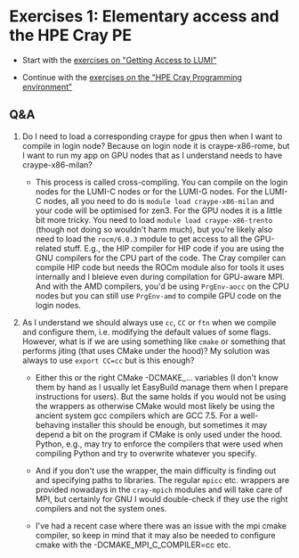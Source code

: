 # Exercises 1: Elementary access and the HPE Cray PE

<!--
Exercises will be made available during the course
-->

-   Start with the [exercises on "Getting Access to LUMI"](E03-Access.md)

-   Continue with the [exercises on the "HPE Cray Programming environment"](E02-CPE.md)

## Q&A

1.  Do I need to load a corresponding craype for gpus then when I want to compile in login node? Because on login node it is craype-x86-rome, but I want to run my app on GPU nodes that as I understand needs to have craype-x86-milan?

    -   This process is called cross-compiling. You can compile on the login nodes for the LUMI-C nodes or for the LUMI-G nodes. For the LUMI-C nodes, all you need to do is `module load craype-x86-milan` and your code will be optimised for zen3. For the GPU nodes it is a little bit more tricky. You need to load `module load craype-x86-trento` (though not doing so wouldn't harm much), but you're likely also need to load the `rocm/6.0.3` module to get access to all the GPU-related stuff. E.g., the HIP compiler for HIP code if you are using the GNU compilers for the CPU part of the code. The Cray compiler can compile HIP code but needs the ROCm module also for tools it uses internally and I bleieve even during compilation for GPU-aware MPI. And with the AMD compilers, you'd be using `PrgEnv-aocc` on the CPU nodes but you can still use `PrgEnv-amd` to compile GPU code on the login nodes.

2.  As I understand we should always use `cc`, `CC` or `ftn` when we compile and configure them, i.e. modifying the default values of some flags. However, what is if we are using something like `cmake` or something that performs jiting (that uses CMake under the hood)? My solution was always to use `export CC=cc` but is this enough?

    -   Either this or the right CMake -DCMAKE_... variables (I don't know them by hand as I usually let EasyBuild manage them when I prepare instructions for users). But the same holds if you would not be using the wrappers as otherwise CMake would most likely be using the ancient system gcc compilers which are GCC 7.5. For a well-behaving installer this should be enough, but sometimes it may depend a bit on the program if CMake is only used under the hood. Python, e.g., may try to enforce the compilers that were used when compiling Python and try to overwrite whatever you specify.

    -   And if you don't use the wrapper, the main difficulty is finding out and specifying paths to libraries. The regular `mpicc` etc. wrappers are provided nowadays in the `cray-mpich` modules and will take care of MPI, but certainly for GNU I would double-check if they use the right compilers and not the system ones.

    -   I've had a recent case where there was an issue with the mpi cmake compiler, so keep in mind that it may also be needed to configure cmake with the -DCMAKE_MPI_C_COMPILER=cc etc.


